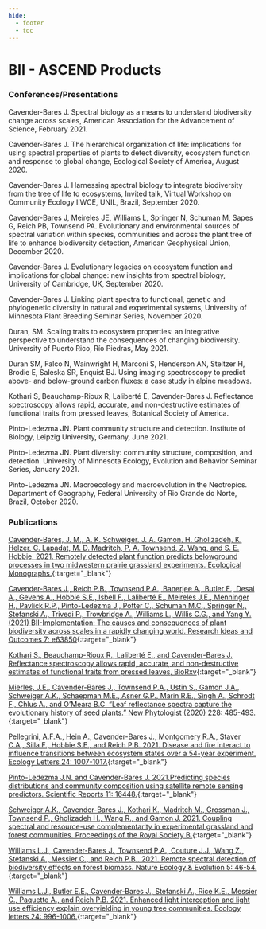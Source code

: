 ```yaml
---
hide:
  - footer
  - toc
---
```


# BII - ASCEND Products
### Conferences/Presentations

Cavender-Bares J. Spectral biology as a means to understand biodiversity change across scales, American Association for the Advancement of Science, February 2021.

Cavender-Bares J. The hierarchical organization of life: implications for using spectral properties of plants to detect diversity, ecosystem function and response to global change, Ecological Society of America, August 2020.

Cavender-Bares J. Harnessing spectral biology to integrate biodiversity from the tree of life to ecosystems, Invited talk, Virtual Workshop on Community Ecology IIWCE, UNIL, Brazil, September 2020.

Cavender-Bares J, Meireles JE, Williams L, Springer N, Schuman M, Sapes G, Reich PB, Townsend PA. Evolutionary and environmental sources of spectral variation within species, communities and across the plant tree of life to enhance biodiversity detection, American Geophysical Union, December 2020.

Cavender-Bares J. Evolutionary legacies on ecosystem function and implications for global change: new insights from spectral biology, University of Cambridge, UK, September 2020.

Cavender-Bares J. Linking plant spectra to functional, genetic and phylogenetic diversity in natural and experimental systems, University of Minnesota Plant Breeding Seminar Series, November 2020.

Duran, SM. Scaling traits to ecosystem properties: an integrative perspective to understand the consequences of changing biodiversity. University of Puerto Rico, Río Piedras, May 2021.

Duran SM, Falco N, Wainwright H, Marconi S, Henderson AN, Steltzer H, Brodie E, Saleska SR, Enquist BJ. Using imaging spectroscopy to predict above- and below-ground carbon fluxes: a case study in alpine meadows.

Kothari S, Beauchamp-Rioux R, Laliberté E, Cavender-Bares J. Reflectance spectroscopy allows rapid, accurate, and non-destructive estimates of functional traits from pressed leaves, Botanical Society of America.

Pinto-Ledezma JN. Plant community structure and detection. Institute of Biology, Leipzig University, Germany, June 2021.

Pinto-Ledezma JN. Plant diversity: community structure, composition, and detection. University of Minnesota Ecology, Evolution and Behavior Seminar Series, January 2021.

Pinto-Ledezma JN. Macroecology and macroevolution in the Neotropics. Department of Geography, Federal University of Rio Grande do Norte, Brazil, October 2020.

### Publications

[Cavender-Bares, J. M., A. K. Schweiger, J. A. Gamon, H. Gholizadeh, K. Helzer, C. Lapadat, M. D. Madritch, P. A. Townsend, Z. Wang, and S. E. Hobbie. 2021. Remotely detected plant function predicts belowground processes in two midwestern prairie grassland experiments. Ecological Monographs.](https://drive.google.com/file/d/1DW-qOfKmyb0_joAXMiOsB2_mSCniYQzD/view?usp=sharing){:target="\_blank"}

[Cavender-Bares J., Reich P.B., Townsend P.A., Banerjee A., Butler E., Desai A., Gevens A., Hobbie S.E., Isbell F., Laliberté E., Meireles J.E., Menninger H., Pavlick R.P., Pinto-Ledezma J., Potter C., Schuman M.C., Springer N., Stefanski A., Trivedi P., Trowbridge A., Williams L., Willis C.G., and Yang Y. (2021) BII-Implementation: The causes and consequences of plant biodiversity across scales in a rapidly changing world. Research Ideas and Outcomes 7: e63850](https://drive.google.com/file/d/1yN_vTELn9VL_oqnL88sYvCpNsg187MX5/view?usp=sharing){:target="\_blank"}

[Kothari S., Beauchamp-Rioux R., Laliberté E., and Cavender-Bares J. Reflectance spectroscopy allows rapid, accurate, and non-destructive estimates of functional traits from pressed leaves, BioRxv](https://drive.google.com/file/d/1LMNr1qep57wswj7q-Wtsxi3DzAovcHwV/view?usp=sharing){:target="\_blank"}

[Mierles, J.E., Cavender-Bares J., Townsend P.A., Ustin S., Gamon J.A., Schweiger A.K., Schaepman M.E., Asner G.P., Marin R.E., Singh A., Schrodt F., Chlus A., and O’Meara B.C. “Leaf reflectance spectra capture the evolutionary history of seed plants.” New Phytologist (2020) 228: 485-493.](https://drive.google.com/file/d/1LenOzmAcmaYjAXsFfDvhxn30E2Ctf9lv/view?usp=sharing){:target="\_blank"}

[Pellegrini, A.F.A., Hein A., Cavender-Bares J., Montgomery R.A., Staver C.A., Silla F., Hobbie S.E., and Reich P.B. 2021. Disease and fire interact to influence transitions between ecosystem states over a 54-year experiment. Ecology Letters 24: 1007-1017.](https://drive.google.com/file/d/1zt2TIgt2LgbtvbB-KKKJ7jwk8tppMGI9/view?usp=sharing){:target="\_blank"}

[Pinto-Ledezma J.N. and Cavender-Bares J. 2021.Predicting species distributions and community composition using satellite remote sensing predictors. Scientific Reports 11: 16448.](https://drive.google.com/file/d/1uLwRU0Vs28mNGVnQK7Zf3H7E82tAytS_/view?usp=sharing){:target="\_blank"}

[Schweiger A.K., Cavender-Bares J., Kothari K., Madritch M., Grossman J., Townsend P., Gholizadeh H., Wang R., and Gamon J. 2021. Coupling spectral and resource-use complementarity in experimental grassland and forest communities. Proceedings of the Royal Society B.](https://drive.google.com/file/d/19_TggiyG3GhGOYkfauWW-KxSfESVLNBm/view?usp=sharing){:target="\_blank"}

[Williams L.J., Cavender-Bares J., Townsend P.A., Couture J.J., Wang Z., Stefanski A., Messier C., and Reich P.B.. 2021. Remote spectral detection of biodiversity effects on forest biomass. Nature Ecology & Evolution 5: 46-54.](https://drive.google.com/file/d/1oTQ6Y-YDAXHprPeod5kzh1hHYpkBeEYz/view?usp=sharing){:target="\_blank"}

[Williams L.J., Butler E.E., Cavender‐Bares J., Stefanski A., Rice K.E., Messier C., Paquette A., and Reich P.B. 2021. Enhanced light interception and light use efficiency explain overyielding in young tree communities. Ecology letters 24: 996-1006.](https://drive.google.com/file/d/1DW-qOfKmyb0_joAXMiOsB2_mSCniYQzD/view?usp=sharing){:target="\_blank"}
